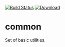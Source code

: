 [![Build Status](https://travis-ci.org/mcparkournet/common.svg)](https://travis-ci.org/mcparkournet/common)
[![Download](https://api.bintray.com/packages/mcparkour/maven-public/common-all/images/download.svg)](https://bintray.com/mcparkour/maven-public/common-all/_latestVersion)

# common

Set of basic utilities.
